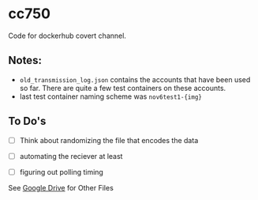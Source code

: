 # cc750
Code for dockerhub covert channel.

## Notes:
- `old_transmission_log.json` contains the accounts that have been used so far. There are quite a few test containers on these accounts.
- last test container naming scheme was `nov6test1-{img}`

## To Do's
- [ ] Think about randomizing the file that encodes the data
- [ ] automating the reciever at least
- [ ] figuring out polling timing


See [Google Drive](https://drive.google.com/drive/u/1/folders/0AN4LDkZ6pJVnUk9PVA) for Other Files 
